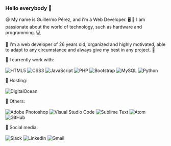 <!--
**guilleepereez/guilleepereez** is a ✨ _special_ ✨ repository because its `README.md` (this file) appears on your GitHub profile.

Here are some ideas to get you started:

- 🔭 I’m currently working on ...
- 🌱 I’m currently learning ...
- 👯 I’m looking to collaborate on ...
- 🤔 I’m looking for help with ...
- 💬 Ask me about ...
- 📫 How to reach me: ...
- 😄 Pronouns: ...
- ⚡ Fun fact: ...
-->


### Hello everybody 👋
😃 My name is Guillermo Pérez, and i'm a Web Developer. 🖥
🥰 I am passionate about the world of technology, such as hardware and programming. 💻

🥸 I'm a web developer of 26 years old, organized and highly motivated, able to adapt to any circumstance and always give my best in any project. 🔋

🔹 I currently work with: <br><br>
 <img alt="HTML5" src="https://img.shields.io/badge/html5-%23E34F26.svg?style=for-the-badge&logo=html5&logoColor=white"/>
 <img alt="CSS3" src="https://img.shields.io/badge/css3-%231572B6.svg?style=for-the-badge&logo=css3&logoColor=white"/>
 <img alt="JavaScript" src="https://img.shields.io/badge/javascript-%23323330.svg?style=for-the-badge&logo=javascript&logoColor=%23F7DF1E"/>
 <img alt="PHP" src="https://img.shields.io/badge/php-%23777BB4.svg?style=for-the-badge&logo=php&logoColor=white"/>
 <img alt="Bootstrap" src="https://img.shields.io/badge/bootstrap-%23563D7C.svg?style=for-the-badge&logo=bootstrap&logoColor=white"/>
 <img alt="MySQL" src="https://img.shields.io/badge/mysql-%2300f.svg?style=for-the-badge&logo=mysql&logoColor=white"/>
 <img alt="Python" src="https://img.shields.io/badge/python-%2314354C.svg?style=for-the-badge&logo=python&logoColor=white"/>
 
🔹 Hosting: <br><br>
 <img alt="DigitalOcean" src="https://img.shields.io/badge/DigitalOcean-%230167ff.svg?style=for-the-badge&logo=digitalOcean&logoColor=white"/>
 
🔹 Others: <br><br>
 <img alt="Adobe Photoshop" src="https://img.shields.io/badge/adobephotoshop-%2331A8FF.svg?style=for-the-badge&logo=adobephotoshop&logoColor=white"/>
 <img alt="Visual Studio Code" src="https://img.shields.io/badge/VisualStudioCode-0078d7.svg?style=for-the-badge&logo=visual-studio-code&logoColor=white"/>
 <img alt="Sublime Text" src="https://img.shields.io/badge/sublime_text-%23575757.svg?style=for-the-badge&logo=sublime-text&logoColor=important"/>
 <img alt="Atom" src="https://img.shields.io/badge/Atom-%2366595C.svg?style=for-the-badge&logo=atom&logoColor=white"/>
 <img alt="GitHub" src="https://img.shields.io/badge/github-%23121011.svg?style=for-the-badge&logo=github&logoColor=white"/>
 
🔹 Social media: <br><br>
 <img alt="Slack" src="https://img.shields.io/badge/Slack-4A154B?style=for-the-badge&logo=slack&logoColor=white" />
 <img alt="LinkedIn" src="https://img.shields.io/badge/linkedin-%230077B5.svg?style=for-the-badge&logo=linkedin&logoColor=white"/>
 <img alt="Gmail" src="https://img.shields.io/badge/Gmail-D14836?style=for-the-badge&logo=gmail&logoColor=white" href="https://mail.google.com/" />
